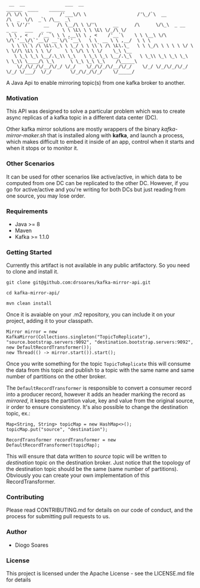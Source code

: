      __  __               ___  __                                                               ______  ____    ______     
    /\ \/\ \            /'___\/\ \                   /'\_/`\  __                               /\  _  \/\  _`\ /\__  _\    
    \ \ \/'/'     __   /\ \__/\ \ \/'\      __      /\      \/\_\  _ __   _ __   ___   _ __    \ \ \L\ \ \ \L\ \/_/\ \/    
     \ \ , <    /'__`\ \ \ ,__\\ \ , <    /'__`\    \ \ \__\ \/\ \/\`'__\/\`'__\/ __`\/\`'__\   \ \  __ \ \ ,__/  \ \ \    
      \ \ \\`\ /\ \L\.\_\ \ \_/ \ \ \\`\ /\ \L\.\_   \ \ \_/\ \ \ \ \ \/ \ \ \//\ \L\ \ \ \/     \ \ \/\ \ \ \/    \_\ \__ 
       \ \_\ \_\ \__/.\_\\ \_\   \ \_\ \_\ \__/.\_\   \ \_\\ \_\ \_\ \_\  \ \_\\ \____/\ \_\      \ \_\ \_\ \_\    /\_____\
        \/_/\/_/\/__/\/_/ \/_/    \/_/\/_/\/__/\/_/    \/_/ \/_/\/_/\/_/   \/_/ \/___/  \/_/       \/_/\/_/\/_/    \/_____/
                                                                                
A Java Api to enable mirroring topic(s) from one kafka broker to another.

### Motivation

This API was designed to solve a particular problem which was to create async replicas of a kafka topic in a different data center (DC).

Other kafka mirror solutions are mostly wrappers of the binary _kafka-mirror-maker.sh_ that is installed along with **kafka**, 
and launch a process, which makes difficult to embed it inside of an app, control when it starts and when it stops or to monitor it.

### Other Scenarios 

It can be used for other scenarios like active/active, in which data to be computed from one DC can be replicated to the other DC. 
However, if you go for active/active and you're writing for both DCs but just reading from one source, you may lose order.


### Requirements

* Java >= 8
* Maven
* Kafka >= 1.1.0

### Getting Started

Currently this artifact is not available in any public artifactory. So you need to clone and install it.

    git clone git@github.com:drsoares/kafka-mirror-api.git
    
    cd kafka-mirror-api/
    
    mvn clean install
    
Once it is avaiable on your .m2 repository, you can include it on your project, adding it to your classpath.

    Mirror mirror = new KafkaMirror(Collections.singleton("TopicToReplicate"), "source.bootstrap.servers:9092", "destination.bootstrap.servers:9092", new DefaultRecordTransformer());
    new Thread(() -> mirror.start()).start();
    
Once you write something for the topic ``TopicToReplicate`` this will consume the data from this topic and publish to a 
topic with the same name and same number of partitions on the other broker.

The `DefaultRecordTransformer` is responsible to convert a consumer record into a producer record, however it adds an header 
marking the record as _mirrored_, it keeps the partition value, key and value from the original source, ir order to ensure consistency.
It's also possible to change the destination topic, ex.:

    Map<String, String> topicMap = new HashMap<>();
    topicMap.put("source", "destination");
    
    RecordTransformer recordTransformer = new DefaultRecordTransformer(topicMap);
    
This will ensure that data written to _source_ topic will be written to _destination_ topic on the destination broker.
Just notice that the topology of the destination topic should be the same (same number of partitions).
Obviously you can create your own implementation of this RecordTransformer.

### Contributing

Please read CONTRIBUTING.md for details on our code of conduct, and the process for submitting pull requests to us.

### Author

+ Diogo Soares

### License

This project is licensed under the Apache License - see the LICENSE.md file for details

